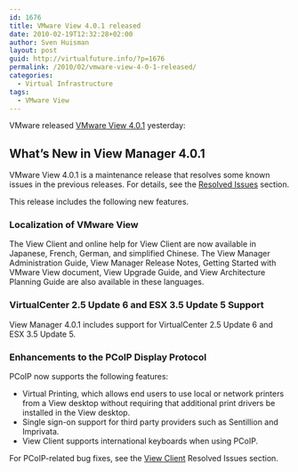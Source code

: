 ```yaml
---
id: 1676
title: VMware View 4.0.1 released
date: 2010-02-19T12:32:28+02:00
author: Sven Huisman
layout: post
guid: http://virtualfuture.info/?p=1676
permalink: /2010/02/vmware-view-4-0-1-released/
categories:
  - Virtual Infrastructure
tags:
  - VMware View
---
```

VMware released <a title="View 4.0.1" href="http://www.vmware.com/support/view40/doc/releasenotes_viewmanager401.html" target="_blank">VMware View 4.0.1</a> yesterday:

## <a name="whatsnew"></a>What&#8217;s New in View Manager 4.0.1

VMware View 4.0.1 is a maintenance release that resolves some known issues in the previous releases. For details, see the <a href="http://www.vmware.com/support/view40/doc/releasenotes_viewmanager401.html#fixedissues" target="_blank">Resolved Issues</a> section.

This release includes the following new features.

### Localization of VMware View

The View Client and online help for View Client are now available in Japanese, French, German, and simplified Chinese. The View Manager Administration Guide, View Manager Release Notes, Getting Started with VMware View document, View Upgrade Guide, and View Architecture Planning Guide are also available in these languages.

### VirtualCenter 2.5 Update 6 and ESX 3.5 Update 5 Support

View Manager 4.0.1 includes support for VirtualCenter 2.5 Update 6 and ESX 3.5 Update 5.

### Enhancements to the PCoIP Display Protocol

PCoIP now supports the following features:

  * Virtual Printing, which allows end users to use local or network printers from a View desktop without requiring that additional print drivers be installed in the View desktop.
  * Single sign-on support for third party providers such as Sentillion and Imprivata.
  * View Client supports international keyboards when using PCoIP.

For PCoIP-related bug fixes, see the <a href="http://www.vmware.com/support/view40/doc/releasenotes_viewmanager401.html#fixed_client" target="_blank">View Client</a> Resolved Issues section.